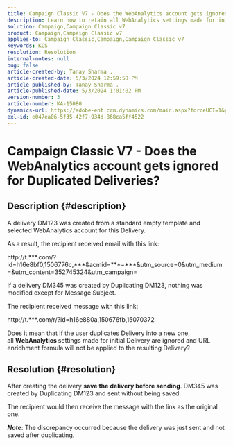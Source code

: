 ```yaml
---
title: Campaign Classic V7 - Does the WebAnalytics account gets ignored for Duplicated Deliveries?
description: Learn how to retain all WebAnalytics settings made for initial Delivery if you duplicate a Delivery.
solution: Campaign,Campaign Classic v7
product: Campaign,Campaign Classic v7
applies-to: Campaign Classic,Campaign,Campaign Classic v7
keywords: KCS
resolution: Resolution
internal-notes: null
bug: false
article-created-by: Tanay Sharma .
article-created-date: 5/3/2024 12:59:58 PM
article-published-by: Tanay Sharma .
article-published-date: 5/3/2024 1:01:02 PM
version-number: 3
article-number: KA-15080
dynamics-url: https://adobe-ent.crm.dynamics.com/main.aspx?forceUCI=1&pagetype=entityrecord&etn=knowledgearticle&id=5fa7aa0a-4d09-ef11-9f8a-6045bd026dc7
exl-id: e047ea06-5f35-42f7-934d-868ca5ff4522
---
```

# Campaign Classic V7 - Does the WebAnalytics account gets ignored for Duplicated Deliveries?

## Description {#description}


A delivery DM123 was created from a standard empty template and selected WebAnalytics account for this Delivery. 

 As a result, the recipient received email with this link:

 http://t.\*\*\*.com/?id=h16e8bf0,1506776c,\*\*\*&acmid=\*\*\*=\*\*\*&utm_source=0&utm_medium=&utm_content=352745324&utm_campaign=

 If a delivery DM345 was created by Duplicating DM123, nothing was modified except for Message Subject.

 The recipient received message with this link:

 http://t.\*\*\*.com/r/?id=h16e880a,150676fb,15070372

 Does it mean that if the user duplicates Delivery into a new one, all <b>WebAnalytics </b>settings made for initial Delivery are ignored and URL enrichment formula will not be applied to the resulting Delivery?


## Resolution {#resolution}


After creating the delivery <b>save the delivery before sending</b>. DM345 was created by Duplicating DM123 and sent without being saved.

​The recipient would then receive the message with the link as the original one.

<b>*Note</b>*: The discrepancy occurred because the delivery was just sent and not saved after duplicating.
